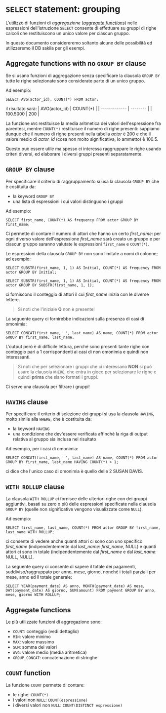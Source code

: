 # ```SELECT``` statement: grouping
L'utilizzo di funzioni di *aggregazione* ([*aggregate functions*](https://mariadb.com/kb/en/aggregate-functions/)) nelle espressioni dell'istruzione ```SELECT``` consente di effettuare su gruppi di righe calcoli che restituiscono un unico valore per ciascun gruppo.

In questo documento considereremo soltanto alcune delle possibilità ed utilizzeremo il DB sakila per gli esempi.

## Aggregate functions with no ```GROUP BY``` clause
Se si usano funzioni di aggregazione senza specificare la clausola ```GROUP BY``` tutte le righe selezionate sono considerate parte di un unico gruppo.

Ad esempio:

```SELECT AVG(actor_id), COUNT(*) FROM actor;```

il risultato sarà:
| AVG(actor_id) | COUNT(*) |
| ------------- | -------- |
| 100.5000      | 200      |

La funzione ```AVG``` restituisce la media aritmetica dei valori dell'espressione fra parentesi, mentre ```COUNT(*)``` restituisce il numero di righe presenti: sappiamo dunque che il numero di righe presenti nella tabella *actor* è 200 e che il valore medio di *actor_id* (cosa non molto significativa, lo ammetto) è 100.5.

Questo può essere utile ma spesso ci interessa raggruppare le righe usando criteri diversi, ed elaborare i diversi gruppi presenti separatamente.

## ```GROUP BY``` clause

Per specificare il criterio di raggruppamento si usa la clausola ```GROUP BY``` che è costituita da:
* la keyword ```GROUP BY```
* una lista di espressioni i cui valori distinguono i gruppi

Ad esempio:

```SELECT first_name, COUNT(*) AS frequency FROM actor GROUP BY first_name;```

Ci permette di contare il numero di attori che hanno un certo *first_name*: per ogni diverso valore dell'espressione *first_name* sarà creato un gruppo e per ciascun gruppo saranno valutate le espressioni ```first_name``` e ```COUNT(*)```.

Le espressioni della clausola ```GROUP BY``` non sono limitate a nomi di colonne; ad esempio:

```SELECT SUBSTR(first_name, 1, 1) AS Initial, COUNT(*) AS frequency FROM actor GROUP BY Initial;```

```SELECT SUBSTR(first_name, 1, 1) AS Initial, COUNT(*) AS frequency FROM actor GROUP BY SUBSTR(first_name, 1, 1);```

ci forniscono il conteggio di attori il cui *first_name* inizia con le diverse lettere.
> Si noti che l'iniziale **Q** non è presente!

La seguente query ci fornirebbe indicazioni sulla presenza di casi di omonimia:

```SELECT CONCAT(first_name,' ', last_name) AS name, COUNT(*) FROM actor GROUP BY first_name, last_name;```

L'output però è di difficile lettura, perché sono presenti tante righe con conteggio pari a 1 corrispondenti ai casi di non omonimia e quindi non interessanti.

> Si noti che per selezionare i gruppi che ci interessano **NON** si può usare la clausola ```WHERE```, che entra in gioco per selezionare le righe e quindi **prima** che siano formati i gruppi.

Ci serve una clausola per filtrare i gruppi!

## ```HAVING``` clause

Per specificare il criterio di selezione dei gruppi si usa la clausola ```HAVING```, molto simile alla ```WHERE```, che è costituita da:
* la keyword ```HAVING```
* una condizione che dev'essere verificata affinché la riga di output relativa al gruppo sia inclusa nel risultato

Ad esempio, per i casi di omonimia:

```SELECT CONCAT(first_name,' ', last_name) AS name, COUNT(*) FROM actor GROUP BY first_name, last_name HAVING COUNT(*) > 1;```

ci dice che l'unico caso di omonimia è quello delle 2 SUSAN DAVIS.

## ```WITH ROLLUP``` clause

La clausola ```WITH ROLLUP``` ci fornisce delle ulteriori righe con dei gruppi aggiuntivi, basati su zero o più delle espressioni specificate nella clausola ```GROUP BY``` (quelle non significative vengono visualizzate come ```NULL```).

Ad esempio:

```SELECT first_name, last_name, COUNT(*) FROM actor GROUP BY first_name, last_name WITH ROLLUP;```

ci consente di vedere anche quanti attori ci sono con uno specifico *first_name* (indipendentemente dal *last_name*: *first_name*, NULL) e quanti attori ci sono in totale (indipendentemente dal *first_name* e dal *last_name*: NULL, NULL).

La seguente query ci consente di sapere il totale dei pagamenti, suddiviso/raggruppato per anno, mese, giorno, nonché i totali parziali per mese, anno ed il totale generale:

```SELECT YEAR(payment_date) AS anno, MONTH(payment_date) AS mese, DAY(payment_date) AS giorno, SUM(amount) FROM payment GROUP BY anno, mese, giorno WITH ROLLUP;```

## Aggregate functions
Le più utilizzate funzioni di aggregazione sono:
* ```COUNT```: conteggio (vedi dettaglio)
* ```MIN```: valore minimo
* ```MAX```: valore massimo
* ```SUM```: somma dei valori
* ```AVG```: valore medio (media aritmetica)
* ```GROUP_CONCAT```: concatenazione di stringhe

## ```COUNT``` function
La funzione ```COUNT``` permette di contare:
* le righe: ```COUNT(*)```
* i valori non ```NULL```: ```COUNT(espressione)```
* i diversi valori non ```NULL```: ```COUNT(DISTINCT espressione)```
